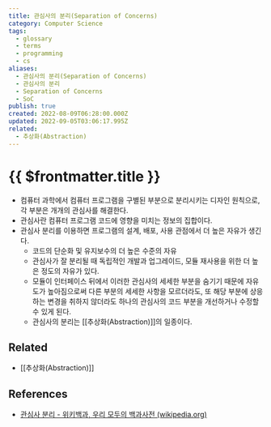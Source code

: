 ```yaml
---
title: 관심사의 분리(Separation of Concerns)
category: Computer Science
tags:
  - glossary
  - terms
  - programming
  - cs
aliases:
  - 관심사의 분리(Separation of Concerns)
  - 관심사의 분리
  - Separation of Concerns
  - SoC
publish: true
created: 2022-08-09T06:28:00.000Z
updated: 2022-09-05T03:06:17.995Z
related:
  - 추상화(Abstraction)
---
```


# {{ $frontmatter.title }}

- 컴퓨터 과학에서 컴퓨터 프로그램을 구별된 부분으로 분리시키는 디자인 원칙으로, 각 부분은 개개의 관심사를 해결한다.
- 관심사란 컴퓨터 프로그램 코드에 영향을 미치는 정보의 집합이다.
- 관심사 분리를 이용하면 프로그램의 설계, 배포, 사용 관점에서 더 높은 자유가 생긴다.
  - 코드의 단순화 및 유지보수의 더 높은 수준의 자유
  - 관심사가 잘 분리될 때 독립적인 개발과 업그레이드, 모듈 재사용을 위한 더 높은 정도의 자유가 있다.
  - 모듈이 인터페이스 뒤에서 이러한 관심사의 세세한 부분을 숨기기 때문에 자유도가 높아짐으로써 다른 부분의 세세한 사항을 모르더라도, 또 해당 부분에 상응하는 변경을 취하지 않더라도 하나의 관심사의 코드 부분을 개선하거나 수정할 수 있게 된다.
  - 관심사의 분리는 [[추상화(Abstraction)]]의 일종이다.

## Related

- [[추상화(Abstraction)]]

## References

- [관심사 분리 - 위키백과, 우리 모두의 백과사전 (wikipedia.org)](https://ko.wikipedia.org/wiki/%EA%B4%80%EC%8B%AC%EC%82%AC_%EB%B6%84%EB%A6%AC#:~:text=%EC%BB%B4%ED%93%A8%ED%84%B0%20%EA%B3%BC%ED%95%99%EC%97%90%EC%84%9C%20%EA%B4%80%EC%8B%AC%EC%82%AC%20%EB%B6%84%EB%A6%AC,%EC%9D%98%20%EA%B4%80%EC%8B%AC%EC%82%AC%EB%A5%BC%20%ED%95%B4%EA%B2%B0%ED%95%9C%EB%8B%A4.&text=%EA%B4%80%EC%8B%AC%EC%82%AC%20%EB%B6%84%EB%A6%AC%EB%A5%BC%20%EC%9D%B4%EC%9A%A9%ED%95%98%EB%A9%B4,%EC%A0%95%EB%8F%84%EC%9D%98%20%EC%9E%90%EC%9C%A0%EA%B0%80%20%EC%83%9D%EA%B8%B4%EB%8B%A4.)
